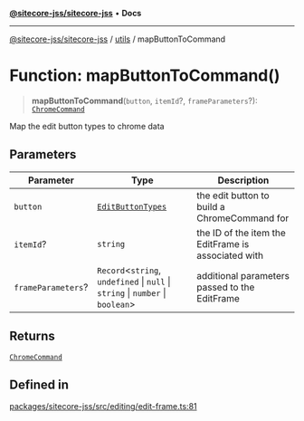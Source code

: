 [**@sitecore-jss/sitecore-jss**](../../README.md) • **Docs**

***

[@sitecore-jss/sitecore-jss](../../README.md) / [utils](../README.md) / mapButtonToCommand

# Function: mapButtonToCommand()

> **mapButtonToCommand**(`button`, `itemId`?, `frameParameters`?): [`ChromeCommand`](../type-aliases/ChromeCommand.md)

Map the edit button types to chrome data

## Parameters

| Parameter | Type | Description |
| ------ | ------ | ------ |
| `button` | [`EditButtonTypes`](../type-aliases/EditButtonTypes.md) | the edit button to build a ChromeCommand for |
| `itemId`? | `string` | the ID of the item the EditFrame is associated with |
| `frameParameters`? | `Record`\<`string`, `undefined` \| `null` \| `string` \| `number` \| `boolean`\> | additional parameters passed to the EditFrame |

## Returns

[`ChromeCommand`](../type-aliases/ChromeCommand.md)

## Defined in

[packages/sitecore-jss/src/editing/edit-frame.ts:81](https://github.com/Sitecore/jss/blob/b543e221483be0d7e4e3ae7b76785619d291d2d3/packages/sitecore-jss/src/editing/edit-frame.ts#L81)
